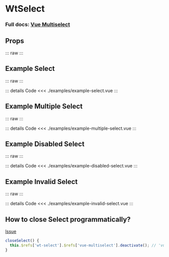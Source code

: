 <script setup>
import Docs from './wt-select-docs.vue';
import ExampleSelect from './examples/example-select.vue';
import ExampleMultipleSelect from './examples/example-multiple-select.vue';
import ExampleDisabledSelect from './examples/example-disabled-select.vue';
import ExampleInvalidSelect from './examples/example-invalid-select.vue';
</script>

# WtSelect
###  Full docs: [Vue Multiselect](https://vue-multiselect.js.org/)

## Props
::: raw
<Docs/>
:::

## Example Select
::: raw
<ExampleSelect/>
:::

::: details Code
<<< ./examples/example-select.vue
:::

## Example Multiple Select
::: raw
<ExampleMultipleSelect/>
:::

::: details Code
<<< ./examples/example-multiple-select.vue
:::

## Example Disabled Select
::: raw
<ExampleDisabledSelect/>
:::

::: details Code
<<< ./examples/example-disabled-select.vue
:::

## Example Invalid Select
::: raw
<ExampleInvalidSelect/>
:::

::: details Code
<<< ./examples/example-invalid-select.vue
:::

## How to close Select programmatically?
[Issue](https://github.com/shentao/vue-multiselect/pull/947/files/05760bd1e92ce53353a1733aee054a996738f181)
```js
closeSelect() {
  this.$refs['wt-select'].$refs['vue-multiselect'].deactivate(); // 'vue-multiselect' ref is always present
}
```
